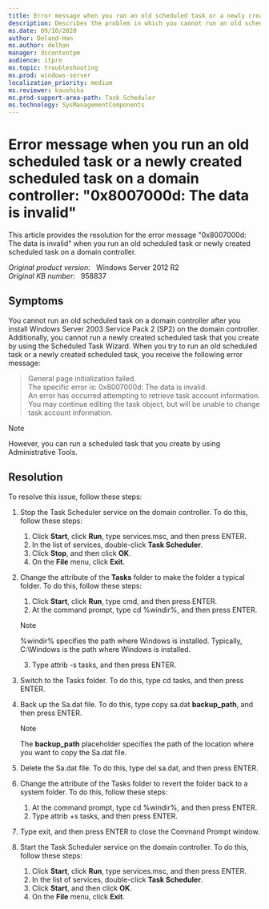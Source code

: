 ```yaml
---
title: Error message when you run an old scheduled task or a newly created scheduled task on a Windows Server 2003 Service Pack 2-based domain controller
description: Describes the problem in which you cannot run an old scheduled task or a newly created scheduled task on a Windows Server 2003 Service Pack 2-based domain controller. A resolution is provided.
ms.date: 09/10/2020
author: Deland-Han
ms.author: delhan 
manager: dscontentpm
audience: itpro
ms.topic: troubleshooting
ms.prod: windows-server
localization_priority: medium
ms.reviewer: kaushika
ms.prod-support-area-path: Task Scheduler
ms.technology: SysManagementComponents
---
```

# Error message when you run an old scheduled task or a newly created scheduled task on a domain controller: "0x8007000d: The data is invalid"

This article provides the resolution for the error message "0x8007000d: The data is invalid" when you run an old scheduled task or newly created scheduled task on a domain controller.

_Original product version:_ &nbsp; Windows Server 2012 R2  
_Original KB number:_ &nbsp; 958837

## Symptoms

You cannot run an old scheduled task on a domain controller after you install Windows Server 2003 Service Pack 2 (SP2) on the domain controller. Additionally, you cannot run a newly created scheduled task that you create by using the Scheduled Task Wizard. When you try to run an old scheduled task or a newly created scheduled task, you receive the following error message:

>General page initialization failed.  
The specific error is:
0x8007000d: The data is invalid.  
An error has occurred attempting to retrieve task account information. You may continue editing the task object, but will be unable to change task account information.

> [!NOTE]
> However, you can run a scheduled task that you create by using Administrative Tools.

## Resolution

To resolve this issue, follow these steps:
1. Stop the Task Scheduler service on the domain controller. To do this, follow these steps:
   1. Click **Start**, click **Run**, type services.msc, and then press ENTER.
   2. In the list of services, double-click **Task Scheduler**.
   3. Click **Stop**, and then click **OK**.
   4. On the **File** menu, click **Exit**.
2. Change the attribute of the **Tasks** folder to make the folder a typical folder. To do this, follow these steps:
   1. Click **Start**, click **Run**, type cmd, and then press ENTER.
   2. At the command prompt, type cd %windir%, and then press ENTER.

    > [!NOTE]
    > %windir% specifies the path where Windows is installed. Typically, C:\Windows is the path where Windows is installed.

   3. Type attrib -s tasks, and then press ENTER.
3. Switch to the Tasks folder. To do this, type cd tasks, and then press ENTER.
4. Back up the Sa.dat file. To do this, type copy sa.dat **backup_path**, and then press ENTER.

    > [!NOTE]
    > The **backup_path** placeholder specifies the path of the location where you want to copy the Sa.dat file.
5. Delete the Sa.dat file. To do this, type del sa.dat, and then press ENTER.
6. Change the attribute of the Tasks folder to revert the folder back to a system folder. To do this, follow these steps:
    1. At the command prompt, type cd %windir%, and then press ENTER.
    2. Type attrib +s tasks, and then press ENTER.
7. Type exit, and then press ENTER to close the Command Prompt window.
8. Start the Task Scheduler service on the domain controller. To do this, follow these steps:
    1. Click **Start**, click **Run**, type services.msc, and then press ENTER.
    2. In the list of services, double-click **Task Scheduler**.
    3. Click **Start**, and then click **OK**.
    4. On the **File** menu, click **Exit**.
